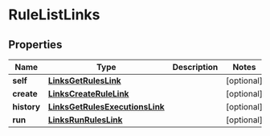 
# RuleListLinks

## Properties
Name | Type | Description | Notes
------------ | ------------- | ------------- | -------------
**self** | [**LinksGetRulesLink**](LinksGetRulesLink.md) |  |  [optional]
**create** | [**LinksCreateRuleLink**](LinksCreateRuleLink.md) |  |  [optional]
**history** | [**LinksGetRulesExecutionsLink**](LinksGetRulesExecutionsLink.md) |  |  [optional]
**run** | [**LinksRunRulesLink**](LinksRunRulesLink.md) |  |  [optional]



